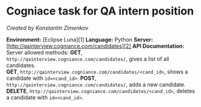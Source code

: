 # Cogniace task for QA intern position 
_Created by Konstantin Zimenkov_

**Environment:** [Eclipse Luna][1]
**Language:** Python
**Server:** [http://qainterview.cogniance.com/candidates][2] 
**API Documentation:**
Server allowed methods: 
**GET**, ```http://qainterview.cogniance.com/candidates/```, gives a list of all candidates.  
**GET**, ```http://qainterview.cogniance.com/candidates/<cand_id>```, shows a 
candidate with ```id=<cand_id>```. 
**POST**, ```http://qainterview.cogniance.com/candidates/```, adds a new candidate. 
**DELETE**, ```http://qainterview.cogniance.com/candidates/<cand_id>```, deletes a 
candidate with ```id=<cand_id>```. 